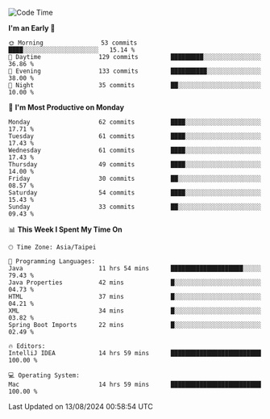 <!--START_SECTION:waka-->
![Code Time](http://img.shields.io/badge/Code%20Time-1%2C256%20hrs%2032%20mins-blue)

**I'm an Early 🐤** 

```text
🌞 Morning                53 commits          ████░░░░░░░░░░░░░░░░░░░░░   15.14 % 
🌆 Daytime                129 commits         █████████░░░░░░░░░░░░░░░░   36.86 % 
🌃 Evening                133 commits         ██████████░░░░░░░░░░░░░░░   38.00 % 
🌙 Night                  35 commits          ██░░░░░░░░░░░░░░░░░░░░░░░   10.00 % 
```
📅 **I'm Most Productive on Monday** 

```text
Monday                   62 commits          ████░░░░░░░░░░░░░░░░░░░░░   17.71 % 
Tuesday                  61 commits          ████░░░░░░░░░░░░░░░░░░░░░   17.43 % 
Wednesday                61 commits          ████░░░░░░░░░░░░░░░░░░░░░   17.43 % 
Thursday                 49 commits          ████░░░░░░░░░░░░░░░░░░░░░   14.00 % 
Friday                   30 commits          ██░░░░░░░░░░░░░░░░░░░░░░░   08.57 % 
Saturday                 54 commits          ████░░░░░░░░░░░░░░░░░░░░░   15.43 % 
Sunday                   33 commits          ██░░░░░░░░░░░░░░░░░░░░░░░   09.43 % 
```


📊 **This Week I Spent My Time On** 

```text
🕑︎ Time Zone: Asia/Taipei

💬 Programming Languages: 
Java                     11 hrs 54 mins      ████████████████████░░░░░   79.43 % 
Java Properties          42 mins             █░░░░░░░░░░░░░░░░░░░░░░░░   04.73 % 
HTML                     37 mins             █░░░░░░░░░░░░░░░░░░░░░░░░   04.21 % 
XML                      34 mins             █░░░░░░░░░░░░░░░░░░░░░░░░   03.82 % 
Spring Boot Imports      22 mins             █░░░░░░░░░░░░░░░░░░░░░░░░   02.49 % 

🔥 Editors: 
IntelliJ IDEA            14 hrs 59 mins      █████████████████████████   100.00 % 

💻 Operating System: 
Mac                      14 hrs 59 mins      █████████████████████████   100.00 % 
```


 Last Updated on 13/08/2024 00:58:54 UTC
<!--END_SECTION:waka-->
